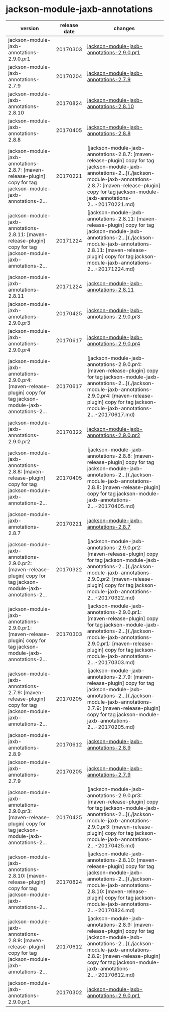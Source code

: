 # jackson-module-jaxb-annotations	


|version|release date|changes|
|---|---|---|
|jackson-module-jaxb-annotations-2.9.0.pr1|20170303|[jackson-module-jaxb-annotations-2.9.0.pr1](./jackson-module-jaxb-annotations-2.9.0.pr1-20170303.md)|
|jackson-module-jaxb-annotations-2.7.9|20170204|[jackson-module-jaxb-annotations-2.7.9](./jackson-module-jaxb-annotations-2.7.9-20170204.md)|
|jackson-module-jaxb-annotations-2.8.10|20170824|[jackson-module-jaxb-annotations-2.8.10](./jackson-module-jaxb-annotations-2.8.10-20170824.md)|
|jackson-module-jaxb-annotations-2.8.8|20170405|[jackson-module-jaxb-annotations-2.8.8](./jackson-module-jaxb-annotations-2.8.8-20170405.md)|
|jackson-module-jaxb-annotations-2.8.7: [maven-release-plugin] copy for tag jackson-module-jaxb-annotations-2…|20170221|[jackson-module-jaxb-annotations-2.8.7: [maven-release-plugin] copy for tag jackson-module-jaxb-annotations-2…](./jackson-module-jaxb-annotations-2.8.7: [maven-release-plugin] copy for tag jackson-module-jaxb-annotations-2…-20170221.md)|
|jackson-module-jaxb-annotations-2.8.11: [maven-release-plugin] copy for tag jackson-module-jaxb-annotations-2…|20171224|[jackson-module-jaxb-annotations-2.8.11: [maven-release-plugin] copy for tag jackson-module-jaxb-annotations-2…](./jackson-module-jaxb-annotations-2.8.11: [maven-release-plugin] copy for tag jackson-module-jaxb-annotations-2…-20171224.md)|
|jackson-module-jaxb-annotations-2.8.11|20171224|[jackson-module-jaxb-annotations-2.8.11](./jackson-module-jaxb-annotations-2.8.11-20171224.md)|
|jackson-module-jaxb-annotations-2.9.0.pr3|20170425|[jackson-module-jaxb-annotations-2.9.0.pr3](./jackson-module-jaxb-annotations-2.9.0.pr3-20170425.md)|
|jackson-module-jaxb-annotations-2.9.0.pr4|20170617|[jackson-module-jaxb-annotations-2.9.0.pr4](./jackson-module-jaxb-annotations-2.9.0.pr4-20170617.md)|
|jackson-module-jaxb-annotations-2.9.0.pr4: [maven-release-plugin] copy for tag jackson-module-jaxb-annotations-2…|20170617|[jackson-module-jaxb-annotations-2.9.0.pr4: [maven-release-plugin] copy for tag jackson-module-jaxb-annotations-2…](./jackson-module-jaxb-annotations-2.9.0.pr4: [maven-release-plugin] copy for tag jackson-module-jaxb-annotations-2…-20170617.md)|
|jackson-module-jaxb-annotations-2.9.0.pr2|20170322|[jackson-module-jaxb-annotations-2.9.0.pr2](./jackson-module-jaxb-annotations-2.9.0.pr2-20170322.md)|
|jackson-module-jaxb-annotations-2.8.8: [maven-release-plugin] copy for tag jackson-module-jaxb-annotations-2…|20170405|[jackson-module-jaxb-annotations-2.8.8: [maven-release-plugin] copy for tag jackson-module-jaxb-annotations-2…](./jackson-module-jaxb-annotations-2.8.8: [maven-release-plugin] copy for tag jackson-module-jaxb-annotations-2…-20170405.md)|
|jackson-module-jaxb-annotations-2.8.7|20170221|[jackson-module-jaxb-annotations-2.8.7](./jackson-module-jaxb-annotations-2.8.7-20170221.md)|
|jackson-module-jaxb-annotations-2.9.0.pr2: [maven-release-plugin] copy for tag jackson-module-jaxb-annotations-2…|20170322|[jackson-module-jaxb-annotations-2.9.0.pr2: [maven-release-plugin] copy for tag jackson-module-jaxb-annotations-2…](./jackson-module-jaxb-annotations-2.9.0.pr2: [maven-release-plugin] copy for tag jackson-module-jaxb-annotations-2…-20170322.md)|
|jackson-module-jaxb-annotations-2.9.0.pr1: [maven-release-plugin] copy for tag jackson-module-jaxb-annotations-2…|20170303|[jackson-module-jaxb-annotations-2.9.0.pr1: [maven-release-plugin] copy for tag jackson-module-jaxb-annotations-2…](./jackson-module-jaxb-annotations-2.9.0.pr1: [maven-release-plugin] copy for tag jackson-module-jaxb-annotations-2…-20170303.md)|
|jackson-module-jaxb-annotations-2.7.9: [maven-release-plugin] copy for tag jackson-module-jaxb-annotations-2…|20170205|[jackson-module-jaxb-annotations-2.7.9: [maven-release-plugin] copy for tag jackson-module-jaxb-annotations-2…](./jackson-module-jaxb-annotations-2.7.9: [maven-release-plugin] copy for tag jackson-module-jaxb-annotations-2…-20170205.md)|
|jackson-module-jaxb-annotations-2.8.9|20170612|[jackson-module-jaxb-annotations-2.8.9](./jackson-module-jaxb-annotations-2.8.9-20170612.md)|
|jackson-module-jaxb-annotations-2.7.9|20170205|[jackson-module-jaxb-annotations-2.7.9](./jackson-module-jaxb-annotations-2.7.9-20170205.md)|
|jackson-module-jaxb-annotations-2.9.0.pr3: [maven-release-plugin] copy for tag jackson-module-jaxb-annotations-2…|20170425|[jackson-module-jaxb-annotations-2.9.0.pr3: [maven-release-plugin] copy for tag jackson-module-jaxb-annotations-2…](./jackson-module-jaxb-annotations-2.9.0.pr3: [maven-release-plugin] copy for tag jackson-module-jaxb-annotations-2…-20170425.md)|
|jackson-module-jaxb-annotations-2.8.10: [maven-release-plugin] copy for tag jackson-module-jaxb-annotations-2…|20170824|[jackson-module-jaxb-annotations-2.8.10: [maven-release-plugin] copy for tag jackson-module-jaxb-annotations-2…](./jackson-module-jaxb-annotations-2.8.10: [maven-release-plugin] copy for tag jackson-module-jaxb-annotations-2…-20170824.md)|
|jackson-module-jaxb-annotations-2.8.9: [maven-release-plugin] copy for tag jackson-module-jaxb-annotations-2…|20170612|[jackson-module-jaxb-annotations-2.8.9: [maven-release-plugin] copy for tag jackson-module-jaxb-annotations-2…](./jackson-module-jaxb-annotations-2.8.9: [maven-release-plugin] copy for tag jackson-module-jaxb-annotations-2…-20170612.md)|
|jackson-module-jaxb-annotations-2.9.0.pr1|20170302|[jackson-module-jaxb-annotations-2.9.0.pr1](./jackson-module-jaxb-annotations-2.9.0.pr1-20170302.md)|
